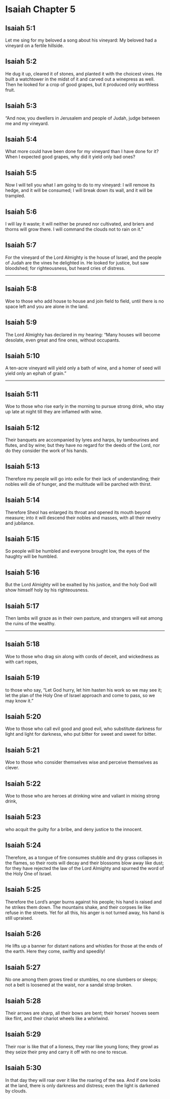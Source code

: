 # Isaiah Chapter 5

## Isaiah 5:1

Let me sing for my beloved a song about his vineyard: My beloved had a vineyard on a fertile hillside.

## Isaiah 5:2

He dug it up, cleared it of stones, and planted it with the choicest vines. He built a watchtower in the midst of it and carved out a winepress as well. Then he looked for a crop of good grapes, but it produced only worthless fruit.

## Isaiah 5:3

“And now, you dwellers in Jerusalem and people of Judah, judge between me and my vineyard.

## Isaiah 5:4

What more could have been done for my vineyard than I have done for it? When I expected good grapes, why did it yield only bad ones?

## Isaiah 5:5

Now I will tell you what I am going to do to my vineyard: I will remove its hedge, and it will be consumed; I will break down its wall, and it will be trampled.

## Isaiah 5:6

I will lay it waste; it will neither be pruned nor cultivated, and briers and thorns will grow there. I will command the clouds not to rain on it.”

## Isaiah 5:7

For the vineyard of the Lord Almighty is the house of Israel, and the people of Judah are the vines he delighted in. He looked for justice, but saw bloodshed; for righteousness, but heard cries of distress.

---

## Isaiah 5:8

Woe to those who add house to house and join field to field, until there is no space left and you are alone in the land.

## Isaiah 5:9

The Lord Almighty has declared in my hearing: “Many houses will become desolate, even great and fine ones, without occupants.

## Isaiah 5:10

A ten-acre vineyard will yield only a bath of wine, and a homer of seed will yield only an ephah of grain.”

---

## Isaiah 5:11

Woe to those who rise early in the morning to pursue strong drink, who stay up late at night till they are inflamed with wine.

## Isaiah 5:12

Their banquets are accompanied by lyres and harps, by tambourines and flutes, and by wine; but they have no regard for the deeds of the Lord, nor do they consider the work of his hands.

## Isaiah 5:13

Therefore my people will go into exile for their lack of understanding; their nobles will die of hunger, and the multitude will be parched with thirst.

## Isaiah 5:14

Therefore Sheol has enlarged its throat and opened its mouth beyond measure; into it will descend their nobles and masses, with all their revelry and jubilance.

## Isaiah 5:15

So people will be humbled and everyone brought low, the eyes of the haughty will be humbled.

## Isaiah 5:16

But the Lord Almighty will be exalted by his justice, and the holy God will show himself holy by his righteousness.

## Isaiah 5:17

Then lambs will graze as in their own pasture, and strangers will eat among the ruins of the wealthy.

---

## Isaiah 5:18

Woe to those who drag sin along with cords of deceit, and wickedness as with cart ropes,

## Isaiah 5:19

to those who say, “Let God hurry, let him hasten his work so we may see it; let the plan of the Holy One of Israel approach and come to pass, so we may know it.”

## Isaiah 5:20

Woe to those who call evil good and good evil, who substitute darkness for light and light for darkness, who put bitter for sweet and sweet for bitter.

## Isaiah 5:21

Woe to those who consider themselves wise and perceive themselves as clever.

## Isaiah 5:22

Woe to those who are heroes at drinking wine and valiant in mixing strong drink,

## Isaiah 5:23

who acquit the guilty for a bribe, and deny justice to the innocent.

## Isaiah 5:24

Therefore, as a tongue of fire consumes stubble and dry grass collapses in the flames, so their roots will decay and their blossoms blow away like dust; for they have rejected the law of the Lord Almighty and spurned the word of the Holy One of Israel.

## Isaiah 5:25

Therefore the Lord’s anger burns against his people; his hand is raised and he strikes them down. The mountains shake, and their corpses lie like refuse in the streets. Yet for all this, his anger is not turned away, his hand is still upraised.

## Isaiah 5:26

He lifts up a banner for distant nations and whistles for those at the ends of the earth. Here they come, swiftly and speedily!

## Isaiah 5:27

No one among them grows tired or stumbles, no one slumbers or sleeps; not a belt is loosened at the waist, nor a sandal strap broken.

## Isaiah 5:28

Their arrows are sharp, all their bows are bent; their horses’ hooves seem like flint, and their chariot wheels like a whirlwind.

## Isaiah 5:29

Their roar is like that of a lioness, they roar like young lions; they growl as they seize their prey and carry it off with no one to rescue.

## Isaiah 5:30

In that day they will roar over it like the roaring of the sea. And if one looks at the land, there is only darkness and distress; even the light is darkened by clouds.
